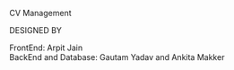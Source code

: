 CV Management

DESIGNED BY

FrontEnd: Arpit Jain<BR>
BackEnd and Database: Gautam Yadav and Ankita Makker<BR>
